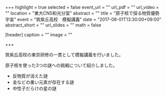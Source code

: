 +++
highlight = true
selected = false
event_url = ""
url_pdf = ""
url_video = ""
location = "東大CNS和光分室"
abstract = ""
title = "原子核で探る物質優勢宇宙"
event = "筑紫丘高校　模擬講義"
date = "2017-08-01T13:30:00+09:00"
abstract_short = ""
url_slides = ""
math = false

[header]
  caption = ""
  image = ""

+++

筑紫丘高校の東京研修の一貫として模擬講義を行いました。

原子核を使った3つの謎への挑戦について紹介しました。

* 反物質が消えた謎
* 金などの重い元素が存在する謎
* 中性子だらけの星の謎
